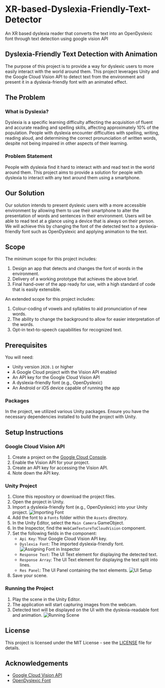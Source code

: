 # XR-based-Dyslexia-Friendly-Text-Detector
An XR based dyslexia reader that converts the text into an OpenDyslexic font through text detection using google vision API


## Dyslexia-Friendly Text Detection with Animation

The purpose of this project is to provide a way for dyslexic users to more easily interact with the world around them. This project leverages Unity and the Google Cloud Vision API to detect text from the environment and present it in a dyslexia-friendly font with an animated effect. 

## The Problem

### What is Dyslexia?

Dyslexia is a specific learning difficulty affecting the acquisition of fluent and accurate reading and spelling skills, affecting approximately 10% of the population. People with dyslexia encounter difficulties with spelling, writing, reading aloud, and determining the correct pronunciation of written words, despite not being impaired in other aspects of their learning.

### Problem Statement

People with dyslexia find it hard to interact with and read text in the world around them. This project aims to provide a solution for people with dyslexia to interact with any text around them using a smartphone.

## Our Solution

Our solution intends to present dyslexic users with a more accessible environment by allowing them to use their smartphone to alter the presentation of words and sentences in their environment. Users will be able to read text at a glance using a device that is always on their person. We will achieve this by changing the font of the detected text to a dyslexia-friendly font such as OpenDyslexic and applying animation to the text.

## Scope

The minimum scope for this project includes:

1. Design an app that detects and changes the font of words in the environment.
2. Delivery of a working prototype that achieves the above brief.
3. Final hand-over of the app ready for use, with a high standard of code that is easily extensible.

An extended scope for this project includes:

1. Colour-coding of vowels and syllables to aid pronunciation of new words.
2. The ability to change the background to allow for easier interpretation of the words.
3. Opt-in text-to-speech capabilities for recognized text.

## Prerequisites

You will need:

* Unity version `2020.1` or higher
* A Google Cloud project with the Vision API enabled
* An API key for the Google Cloud Vision API
* A dyslexia-friendly font (e.g., OpenDyslexic)
* An Android or iOS device capable of running the app

### Packages

In the project, we utilized various Unity packages. Ensure you have the necessary dependencies installed to build the project with Unity.

## Setup Instructions

### Google Cloud Vision API

1. Create a project on the [Google Cloud Console](https://console.cloud.google.com/).
2. Enable the Vision API for your project.
3. Create an API key for accessing the Vision API.
4. Note down the API key.

### Unity Project

1. Clone this repository or download the project files.
2. Open the project in Unity.
3. Import a dyslexia-friendly font (e.g., OpenDyslexic) into your Unity project.
   ![Importing Font](img/import_font.png)
4. Add the font to a `Fonts` folder within the `Assets` directory.
5. In the Unity Editor, select the `Main Camera` GameObject.
6. In the Inspector, find the `WebCamTextureToCloudVision` component.
7. Set the following fields in the component:
   - `Api Key`: Your Google Cloud Vision API key.
   - `Dyslexia Font`: The imported dyslexia-friendly font.
     ![Assigning Font in Inspector](img/assign_font.png)
   - `Response Text`: The UI Text element for displaying the detected text.
   - `Response Array`: The UI Text element for displaying the text split into lines.
   - `Res Panel`: The UI Panel containing the text elements.
     ![UI Setup](img/ui_setup.png)
8. Save your scene.

### Running the Project

1. Play the scene in the Unity Editor.
2. The application will start capturing images from the webcam.
3. Detected text will be displayed on the UI with the dyslexia-readable font and animation.
   ![Running Scene](img/running_scene.png)

## License

This project is licensed under the MIT License - see the [LICENSE](LICENSE) file for details.

## Acknowledgements

- [Google Cloud Vision API](https://cloud.google.com/vision)
- [OpenDyslexic Font](https://opendyslexic.org/)
